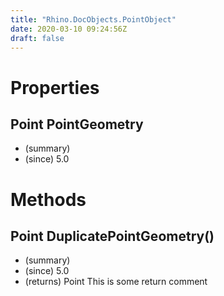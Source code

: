 ```yaml
---
title: "Rhino.DocObjects.PointObject"
date: 2020-03-10 09:24:56Z
draft: false
---
```


# Properties
## Point PointGeometry
- (summary) 
- (since) 5.0
# Methods
## Point DuplicatePointGeometry()
- (summary) 
- (since) 5.0
- (returns) Point This is some return comment
